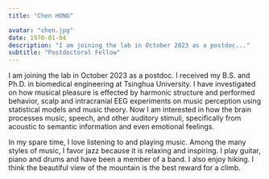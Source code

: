 ```yaml
---
title: "Chen HONG"

avatar: "chen.jpg"
date: 1970-01-04
description: "I am joining the lab in October 2023 as a postdoc..."
subtitle: "Postdoctoral Fellow"
---
```


I am joining the lab in October 2023 as a postdoc. I received my B.S. and Ph.D. in biomedical engineering at Tsinghua University. I have investigated on how musical pleasure is effected by harmonic structure and performed behavior, scalp and intracranial EEG experiments on music perception using statistical models and music theory. Now I am interested in how the brain processes music, speech, and other auditory stimuli, specifically from acoustic to semantic information and even emotional feelings.

In my spare time, I love listening to and playing music. Among the many styles of music, I favor jazz because it is relaxing and inspiring. I play guitar, piano and drums and have been a member of a band. I also enjoy hiking. I think the beautiful view of the mountain is the best reward for a climb.
